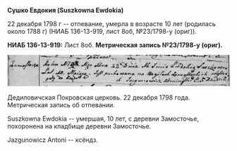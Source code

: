 **Сушко Евдокия (Suszkowna Ewdokia)**

22 декабря 1798 г -- отпевание, умерла в возрасте 10 лет (родилась около
1788 г) (НИАБ 136-13-919, лист 8об, №23/1798-у (ориг)).

**НИАБ 136-13-919:** Лист 8об. **Метрическая запись №23/1798-у (ориг).**

![](./media/919fe2193a6aefda099f514a61e05e50c7db697d.png)

Дедиловичская Покровская церковь. 22 декабря 1798 года. Метрическая
запись об отпевании.

Suszkowna Ewdokia -- умершая, 10 лет, с деревни Замосточье, похоронена
на кладбище деревни Замосточье.

Jazgunowicz Antoni -- ксёндз.
